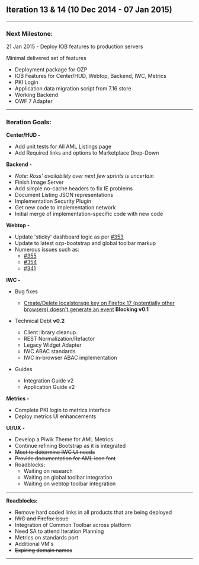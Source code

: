 ## Iteration 13 & 14 (10 Dec 2014 - 07 Jan 2015)

***

### Next Milestone:
21 Jan 2015 - Deploy IOB features to production servers

Minimal delivered set of features
* Deployment package for OZP
* IOB Features for Center/HUD, Webtop, Backend, IWC, Metrics
* PKI Login
* Application data migration script from 7.16 store
* Working Backend
* OWF 7 Adapter

***

### Iteration Goals:
**Center/HUD -**
* Add unit tests for All AML Listings page
* Add Required links and options to Marketplace Drop-Down

**Backend -**
* *Note: Ross' availability over next few sprints is uncertain*
* Finish Image Server
* Add simple no-cache headers to fix IE problems
* Document Listing JSON representations
* Implementation Security Plugin
 * Get new code to implementation network
 * Initial merge of implementation-specific code with new code

**Webtop -**
* Update 'sticky' dashboard logic as per [#353](https://huboard.com/ozone-development/ozp-webtop#/issues/51341875)
* Update to latest ozp-bootstrap and global toolbar markup
* Numerous issues such as:
  * [#355](https://github.com/ozone-development/ozp-webtop/issues/355)
  * [#354](https://github.com/ozone-development/ozp-webtop/issues/354)
  * [#341](https://github.com/ozone-development/ozp-webtop/issues/341)

**IWC -**
* Bug fixes
    * [Create/Delete localstorage key on Firefox 17 (potentially other browsers) doesn't generate an event](https://github.com/ozone-development/ozp-iwc/issues/123) **Blocking v0.1**
    
* Technical Debt **v0.2**
    * Client library cleanup.
    * REST Normalization/Refactor
    * Legacy Widget Adapter
    * IWC ABAC standards
    * IWC in-browser ABAC implementation


* Guides
    * Integration Guide v2
    * Application Guide v2

**Metrics -**
* Complete PKI login to metrics interface
* Deploy metrics UI enhancements

**UI/UX -**
* Develop a Piwik Theme for AML Metrics
* Continue refining Bootstrap as it is integrated
* ~~Meet to determine IWC UI needs~~
* ~~Provide documentation for AML icon font~~
* Roadblocks:
  * Waiting on research 
  * Waiting on global toolbar integration 
  * Waiting on webtop toolbar integration 

***

**Roadblocks:**
* Remove hard coded links in all products that are being deployed
* ~~IWC and Firefox issue~~
* Integration of Common Toolbar across platform
* Need SA to attend Iteration Planning
* Metrics on standards port
* Additional VM's
* ~~Expiring domain names~~

***